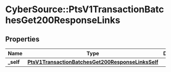 # CyberSource::PtsV1TransactionBatchesGet200ResponseLinks

## Properties
Name | Type | Description | Notes
------------ | ------------- | ------------- | -------------
**_self** | [**PtsV1TransactionBatchesGet200ResponseLinksSelf**](PtsV1TransactionBatchesGet200ResponseLinksSelf.md) |  | [optional] 


